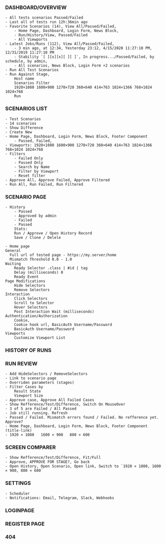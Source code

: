 ### DASHBOARD/OVERVIEW

    - All tests scenarios Passed/Failed
    - Last all of tests run 12h:36min ago
    - Favorite Scenarios (14), View All/Passed/Failed, 
        - Home Page, Dashboard, Login Form, News Block, 
        - Run/History/View, Passed/Failed
        - All Viewports
    - Latest Jobs/Runs (112), View All/Passed/Failed, 
        - 3 min ago, at 12:34, Yesterday 23:12, 4/15/2020 11:27:10 PM, 12/31/2019 11:27:10 PM
        - Stability `[ ][x][x][ ][ ]`, In progress.../Passed/Failed, by schedule, by admin,   
        - All scenarios, News Block, Login Form +2 scenarios
    - Run All Test Scenarios
    - Run Against Stage, 
        Host name 
        Scenarios Filter
        1920×1080 1600×900 1270×720 360×640 414×763 1024×1366 768×1024 1024×768
        Run


### SCENARIOS LIST
    
    - Test Scenarios
    - 14 scenarios
    - Show Difference
    - Create New
    - Home Page, Dashboard, Login Form, News Block, Footer Component
        - Passed, Failed, 
    - Viewports: 1920×1080 1600×900 1270×720 360×640 414×763 1024×1366 768×1024 1024×768
    - Filters
        - Failed Only
        - Passed Only
        - Search by Name
        - Filter by Viewport
        - Reset filter
    - Approve All, Approve Failed, Approve Filtered
    - Run All, Run Failed, Run Filtered    

### SCENARIO PAGE

    - History
        - Passed
        - Approved by admin
        - Failed
        - Passed
        Stats: 
        Run / Approve / Open History Record
        Save / Clone / Delele 

    - Home page
    General
      Full url of tested page - https://my.server/home
      Mismatch Threshold 0.0 - 1.0
    Waiting
        Ready Selector .class | #id | tag
        Delay (milliseconds) 0
        Ready Event
    Page Modifications
        Hide Selectors
        Remove Selectors
    Interaction
        Click Selectors
        Scroll to Selector
        Hover Selectors
        Post Interaction Wait (milliseconds)
    Authentication/Authorization
        Cookie,
        Cookie hook url, BasicAuth Username/Password
        BasicAuth Username/Password
    Viewports
        Customize Viewport List



### HISTORY OF RUNS
### RUN REVIEW
    - Add HideSelectors / RemoveSelectors
    - Link to scenario page
    - Overriden parameters (stages)
    - Filter Cases by 
        Result State
        Viewport Size
    - Approve case, Approve All Failed Cases
    - Show Refference/Test/Difference, Switch On MouseOver
    - 3 of 5 are Failed / All Passed
    - Job still running. Refresh
    - Passed / Failed. Mismatch errors found / Failed. No refference yet. Approve?
    - Home Page, Dashboard, Login Form, News Block, Footer Component (title-link)
    - 1920 × 1080   1600 × 900   800 × 600

### SCREEN COMPARER
    - Show Refference/Test/Difference, Fit/Full
    - Approve, APPROVE FOR STAGE?, Go back
    - Open History, Open Scenario, Open link, Switch to `1920 × 1080, 1600 × 900, 800 × 600`
    
### SETTINGS
    - Scheduler
    - Notifications: Email, Telegram, Slack, Webhooks
### LOGINPAGE
### REGISTER PAGE
### 404
